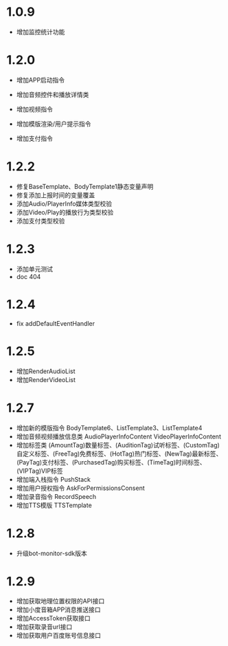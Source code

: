 # 1.0.9

* 增加监控统计功能

# 1.2.0

* 增加APP启动指令

* 增加音频控件和播放详情类

* 增加视频指令

* 增加模版渲染/用户提示指令

* 增加支付指令

# 1.2.2

* 修复BaseTemplate、BodyTemplate1静态变量声明
* 修复添加上报时间的变量覆盖
* 添加Audio/PlayerInfo媒体类型校验
* 添加Video/Play的播放行为类型校验
* 添加支付类型校验

# 1.2.3

* 添加单元测试
* doc 404

# 1.2.4

* fix addDefaultEventHandler

# 1.2.5

* 增加RenderAudioList
* 增加RenderVideoList

# 1.2.7
* 增加新的模版指令 BodyTemplate6、ListTemplate3、ListTemplate4
* 增加音频视频播放信息类 AudioPlayerInfoContent VideoPlayerInfoContent
* 增加标签类 (AmountTag)数量标签、(AuditionTag)试听标签、(CustomTag)自定义标签、(FreeTag)免费标签、(HotTag)热门标签、(NewTag)最新标签、(PayTag)支付标签、(PurchasedTag)购买标签、(TimeTag)时间标签、(VIPTag)VIP标签
* 增加端入栈指令 PushStack
* 增加用户授权指令 AskForPermissionsConsent
* 增加录音指令 RecordSpeech
* 增加TTS模版 TTSTemplate

# 1.2.8
* 升级bot-monitor-sdk版本

# 1.2.9
* 增加获取地理位置权限的API接口
* 增加小度音箱APP消息推送接口
* 增加AccessToken获取接口
* 增加获取录音url接口
* 增加获取用户百度账号信息接口